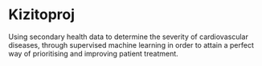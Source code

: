 # Kizitoproj
 Using secondary health data to determine the severity of cardiovascular diseases, through supervised machine learning in order to attain a perfect way of prioritising and improving patient treatment.
